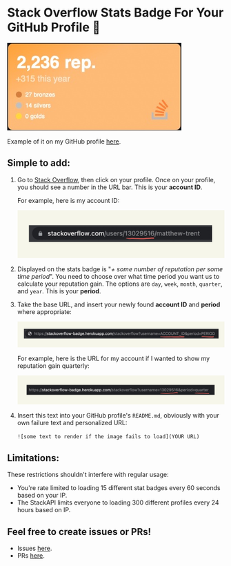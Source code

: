 # Stack Overflow Stats Badge For Your GitHub Profile 🚀

<img  src="https://github.com/mattrltrent/stackoverflow_badge/blob/main/assets/github/demo_1.JPG?raw=true"  style="display: inline"/>

Example of it on my GitHub profile [here](https://github.com/mattrltrent).

## Simple to add:

1. Go to [Stack Overflow](https://stackoverflow.com/), then click on your profile. Once on your profile, you should see a number in the URL bar. This is your **account ID**.

   For example, here is my account ID:

   <img  src="https://github.com/mattrltrent/stackoverflow_badge/blob/main/assets/github/demo_2.jpeg?raw=true"  style="display: inline"/>

2. Displayed on the stats badge is "*+ some number of reputation per some time period*". You need to choose over what time period you want us to calculate your reputation gain. The options are `day`,  `week`, `month`, `quarter`, and `year`. This is your **period**.

3. Take the base URL, and insert your newly found **account ID** and **period** where appropriate: 

   <img  src="https://github.com/mattrltrent/stackoverflow_badge/blob/main/assets/github/demo_3.jpg?raw=true"  style="display: inline"/>

   For example, here is the URL for my account if I wanted to show my reputation gain quarterly:

   <img  src="https://github.com/mattrltrent/stackoverflow_badge/blob/main/assets/github/demo_4.jpg?raw=true"  style="display: inline"/>

4. Insert this text into your GitHub profile's `README.md`, obviously with your own failure text and personalized URL:

   `![some text to render if the image fails to load](YOUR URL)`

## Limitations:

These restrictions shouldn't interfere with regular usage:

- You're rate limited to loading 15 different stat badges every 60 seconds based on your IP.
- The StackAPI limits everyone to loading 300 different profiles every 24 hours based on IP.


## Feel free to create issues or PRs!

- Issues [here](https://github.com/mattrltrent/stackoverflow_badge/issues).
- PRs [here](https://github.com/mattrltrent/stackoverflow_badge/pulls).